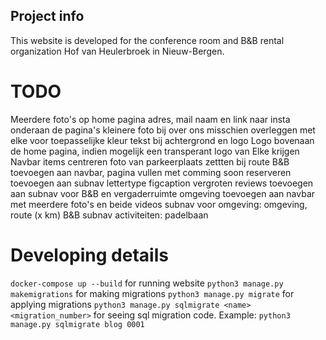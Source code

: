 ## Project info
This website is developed for the conference room and B&B rental organization Hof van Heulerbroek in Nieuw-Bergen.


# TODO 
Meerdere foto's op home pagina
adres, mail naam en link naar insta onderaan de pagina's
kleinere foto bij over ons
misschien overleggen met elke voor toepasselijke kleur tekst bij achtergrond en logo
Logo bovenaan de home pagina, indien mogelijk een transperant logo van Elke krijgen
Navbar items centreren
foto van parkeerplaats zettten bij route
B&B toevoegen aan navbar, pagina vullen met comming soon
reserveren toevoegen aan subnav
lettertype figcaption vergroten
reviews toevoegen aan subnav voor B&B en vergaderruimte
omgeving toevoegen aan navbar met meerdere foto's en beide videos
subnav voor omgeving: omgeving, route (x km)
B&B subnav activiteiten: padelbaan

# Developing details
`docker-compose up --build` for running website
`python3 manage.py makemigrations` for making migrations
`python3 manage.py migrate` for applying migrations
`python3 manage.py sqlmigrate <name> <migration_number>` for seeing sql migration code. Example: `python3 manage.py sqlmigrate blog 0001`
